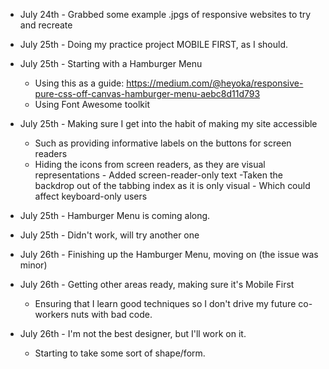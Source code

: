 - July 24th - Grabbed some example .jpgs of responsive websites to try and recreate

- July 25th - Doing my practice project MOBILE FIRST, as I should.

- July 25th - Starting with a Hamburger Menu

  - Using this as a guide: https://medium.com/@heyoka/responsive-pure-css-off-canvas-hamburger-menu-aebc8d11d793
  - Using Font Awesome toolkit

- July 25th - Making sure I get into the habit of making my site accessible

  - Such as providing informative labels on the buttons for screen readers
  - Hiding the icons from screen readers, as they are visual representations - Added screen-reader-only text
    -Taken the backdrop out of the tabbing index as it is only visual - Which could affect keyboard-only users

- July 25th - Hamburger Menu is coming along.

- July 25th - Didn't work, will try another one

- July 26th - Finishing up the Hamburger Menu, moving on (the issue was minor)

- July 26th - Getting other areas ready, making sure it's Mobile First
    - Ensuring that I learn good techniques so I don't drive my future co-workers nuts with bad code.

- July 26th - I'm not the best designer, but I'll work on it.
    - Starting to take some sort of shape/form.